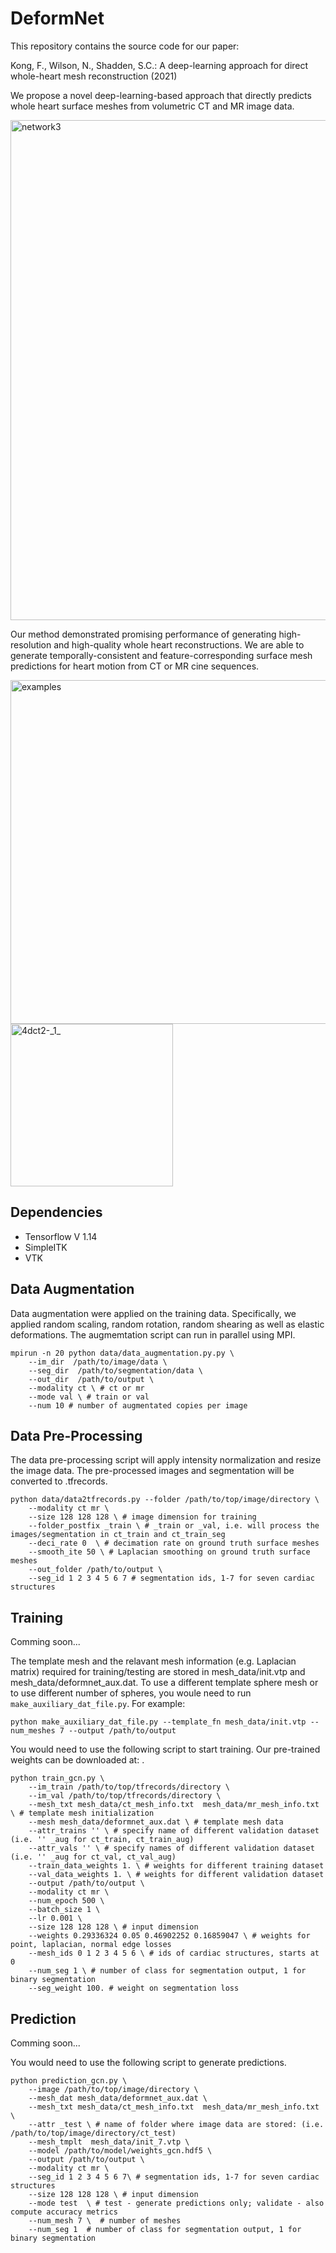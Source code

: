 # DeformNet

This repository contains the source code for our paper:

Kong, F., Wilson, N., Shadden, S.C.: A deep-learning approach for direct whole-heart mesh reconstruction (2021)

We propose a novel deep-learning-based approach that directly predicts whole heart surface meshes from volumetric CT and MR image data.

<img width="800" alt="network3" src="https://user-images.githubusercontent.com/31931939/122881479-10c10000-d2f0-11eb-8d52-ecbc615d7817.png">

Our method demonstrated promising performance of generating high-resolution and high-quality whole heart reconstructions. We are able to generate temporally-consistent and feature-corresponding surface mesh predictions for heart motion from CT or MR cine sequences.

<img width="550" alt="examples" src="https://user-images.githubusercontent.com/31931939/122882003-993fa080-d2f0-11eb-8599-4d476b082f18.png"> <img width="260" alt="4dct2-_1_" src="https://user-images.githubusercontent.com/31931939/122882976-93968a80-d2f1-11eb-99b4-41a30a2ca2ee.gif">

## Dependencies

- Tensorflow V 1.14
- SimpleITK 
- VTK

## Data Augmentation

Data augmentation were applied on the training data. Specifically, we applied random scaling, random rotation, random shearing as well as elastic deformations. The augmemtation script can run in parallel using MPI.

```
mpirun -n 20 python data/data_augmentation.py.py \
    --im_dir  /path/to/image/data \
    --seg_dir  /path/to/segmentation/data \
    --out_dir  /path/to/output \
    --modality ct \ # ct or mr
    --mode val \ # train or val
    --num 10 # number of augmentated copies per image
```

## Data Pre-Processing

The data pre-processing script will apply intensity normalization and resize the image data. The pre-processed images and segmentation will be converted to .tfrecords.

```
python data/data2tfrecords.py --folder /path/to/top/image/directory \
    --modality ct mr \
    --size 128 128 128 \ # image dimension for training
    --folder_postfix _train \ # _train or _val, i.e. will process the images/segmentation in ct_train and ct_train_seg
    --deci_rate 0  \ # decimation rate on ground truth surface meshes
    --smooth_ite 50 \ # Laplacian smoothing on ground truth surface meshes
    --out_folder /path/to/output \
    --seg_id 1 2 3 4 5 6 7 # segmentation ids, 1-7 for seven cardiac structures
```

## Training

Comming soon...

The template mesh and the relavant mesh information (e.g. Laplacian matrix) required for training/testing are stored in mesh_data/init.vtp and mesh_data/deformnet_aux.dat. To use a different template sphere mesh or to use different number of spheres, you woule need to run `make_auxiliary_dat_file.py`. For example:

```
python make_auxiliary_dat_file.py --template_fn mesh_data/init.vtp --num_meshes 7 --output /path/to/output
```

You would need to use the following script to start training. Our pre-trained weights can be downloaded at: .

```
python train_gcn.py \
    --im_train /path/to/top/tfrecords/directory \
    --im_val /path/to/top/tfrecords/directory \
    --mesh_txt mesh_data/ct_mesh_info.txt  mesh_data/mr_mesh_info.txt \ # template mesh initialization
    --mesh mesh_data/deformnet_aux.dat \ # template mesh data
    --attr_trains '' \ # specify name of different validation dataset (i.e. '' _aug for ct_train, ct_train_aug)
    --attr_vals '' \ # specify names of different validation dataset (i.e. '' _aug for ct_val, ct_val_aug)
    --train_data_weights 1. \ # weights for different training dataset
    --val_data_weights 1. \ # weights for different validation dataset
    --output /path/to/output \
    --modality ct mr \
    --num_epoch 500 \
    --batch_size 1 \
    --lr 0.001 \
    --size 128 128 128 \ # input dimension
    --weights 0.29336324 0.05 0.46902252 0.16859047 \ # weights for point, laplacian, normal edge losses 
    --mesh_ids 0 1 2 3 4 5 6 \ # ids of cardiac structures, starts at 0
    --num_seg 1 \ # number of class for segmentation output, 1 for binary segmentation
    --seg_weight 100. # weight on segmentation loss
```

## Prediction

Comming soon...

You would need to use the following script to generate predictions.

```
python prediction_gcn.py \
    --image /path/to/top/image/directory \
    --mesh_dat mesh_data/deformnet_aux.dat \
    --mesh_txt mesh_data/ct_mesh_info.txt  mesh_data/mr_mesh_info.txt \
    --attr _test \ # name of folder where image data are stored: (i.e. /path/to/top/image/directory/ct_test)
    --mesh_tmplt  mesh_data/init_7.vtp \
    --model /path/to/model/weights_gcn.hdf5 \
    --output /path/to/output \
    --modality ct mr \
    --seg_id 1 2 3 4 5 6 7\ # segmentation ids, 1-7 for seven cardiac structures
    --size 128 128 128 \ # input dimension
    --mode test  \ # test - generate predictions only; validate - also compute accuracy metrics
    --num_mesh 7 \  # number of meshes
    --num_seg 1  # number of class for segmentation output, 1 for binary segmentation
```
